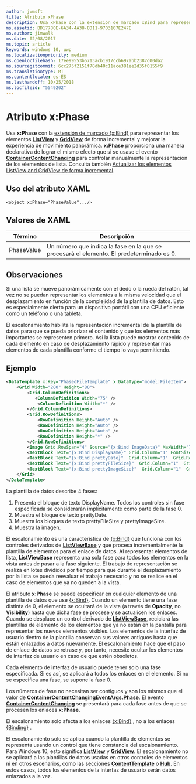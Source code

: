 ```yaml
---
author: jwmsft
title: Atributo xPhase
description: Usa xPhase con la extensión de marcado xBind para representar los elementos ListView y GridView de forma incremental y mejorar la experiencia de movimiento panorámica.
ms.assetid: BD17780E-6A34-4A38-8D11-9703107E247E
ms.author: jimwalk
ms.date: 02/08/2017
ms.topic: article
keywords: windows 10, uwp
ms.localizationpriority: medium
ms.openlocfilehash: 17ee99553b5713acb1917ccb697abb2387d00da2
ms.sourcegitcommit: 6cc275f2151f78db40c11ace381ee2d35f0155f9
ms.translationtype: MT
ms.contentlocale: es-ES
ms.lasthandoff: 10/25/2018
ms.locfileid: "5549202"
---
```

# <a name="xphase-attribute"></a>Atributo x:Phase


Usa **x:Phase** con la [extensión de marcado {x:Bind}](x-bind-markup-extension.md) para representar los elementos [**ListView**](https://msdn.microsoft.com/library/windows/apps/br242878) y [**GridView**](https://msdn.microsoft.com/library/windows/apps/br242705) de forma incremental y mejorar la experiencia de movimiento panorámica. **x:Phase** proporciona una manera declarativa de lograr el mismo efecto que si se usase el evento [**ContainerContentChanging**](https://msdn.microsoft.com/library/windows/apps/dn298914) para controlar manualmente la representación de los elementos de lista. Consulta también [Actualizar los elementos ListView and GridView de forma incremental](../debug-test-perf/optimize-gridview-and-listview.md#update-items-incrementally).

## <a name="xaml-attribute-usage"></a>Uso del atributo XAML


``` syntax
<object x:Phase="PhaseValue".../>
```

## <a name="xaml-values"></a>Valores de XAML


| Término | Descripción |
|------|-------------|
| PhaseValue | Un número que indica la fase en la que se procesará el elemento. El predeterminado es 0. | 

## <a name="remarks"></a>Observaciones

Si una lista se mueve panorámicamente con el dedo o la rueda del ratón, tal vez no se puedan representar los elementos a la misma velocidad que el desplazamiento en función de la complejidad de la plantilla de datos. Esto es especialmente cierto para un dispositivo portátil con una CPU eficiente como un teléfono o una tableta.

El escalonamiento habilita la representación incremental de la plantilla de datos para que se pueda priorizar el contenido y que los elementos más importantes se representen primero. Así la lista puede mostrar contenido de cada elemento en caso de desplazamiento rápido y representar más elementos de cada plantilla conforme el tiempo lo vaya permitiendo.

## <a name="example"></a>Ejemplo

```xml
<DataTemplate x:Key="PhasedFileTemplate" x:DataType="model:FileItem">
    <Grid Width="200" Height="80">
        <Grid.ColumnDefinitions>
           <ColumnDefinition Width="75" />
            <ColumnDefinition Width="*" />
        </Grid.ColumnDefinitions>
        <Grid.RowDefinitions>
            <RowDefinition Height="Auto" />
            <RowDefinition Height="Auto" />
            <RowDefinition Height="Auto" />
            <RowDefinition Height="*" />
        </Grid.RowDefinitions>
        <Image Grid.RowSpan="4" Source="{x:Bind ImageData}" MaxWidth="70" MaxHeight="70" x:Phase="3"/>
        <TextBlock Text="{x:Bind DisplayName}" Grid.Column="1" FontSize="12"/>
        <TextBlock Text="{x:Bind prettyDate}"  Grid.Column="1"  Grid.Row="1" FontSize="12" x:Phase="1"/>
        <TextBlock Text="{x:Bind prettyFileSize}"  Grid.Column="1"  Grid.Row="2" FontSize="12" x:Phase="2"/>
        <TextBlock Text="{x:Bind prettyImageSize}"  Grid.Column="1"  Grid.Row="3" FontSize="12" x:Phase="2"/>
    </Grid>
</DataTemplate>
```

La plantilla de datos describe 4 fases:

1.  Presenta el bloque de texto DisplayName. Todos los controles sin fase especificada se considerarán implícitamente como parte de la fase 0.
2.  Muestra el bloque de texto prettyDate.
3.  Muestra los bloques de texto prettyFileSize y prettyImageSize.
4.  Muestra la imagen.

El escalonamiento es una característica de [{x:Bind}](x-bind-markup-extension.md) que funciona con los controles derivados de [**ListViewBase**](https://msdn.microsoft.com/library/windows/apps/br242879) y que procesa incrementalmente la plantilla de elementos para el enlace de datos. Al representar elementos de lista, **ListViewBase** representa una sola fase para todos los elementos en la vista antes de pasar a la fase siguiente. El trabajo de representación se realiza en lotes divididos por tiempo para que durante el desplazamiento por la lista se pueda reevaluar el trabajo necesario y no se realice en el caso de elementos que ya no queden a la vista.

El atributo **x:Phase** se puede especificar en cualquier elemento de una plantilla de datos que use [{x:Bind}](x-bind-markup-extension.md). Cuando un elemento tiene una fase distinta de 0, el elemento se ocultará de la vista (a través de **Opacity**, no **Visibility**) hasta que dicha fase se procese y se actualicen los enlaces. Cuando se desplace un control derivado de [**ListViewBase**](https://msdn.microsoft.com/library/windows/apps/br242879), reciclará las plantillas de elemento de los elementos que ya no están en la pantalla para representar los nuevos elementos visibles. Los elementos de la interfaz de usuario dentro de la plantilla conservan sus valores antiguos hasta que están enlazados a datos nuevamente. El escalonamiento hace que el paso de enlace de datos se retrase y, por tanto, necesite ocultar los elementos de interfaz de usuario en caso de que estén obsoletos.

Cada elemento de interfaz de usuario puede tener solo una fase especificada. Si es así, se aplicará a todos los enlaces en el elemento. Si no se especifica una fase, se supone la fase 0.

Los números de fase no necesitan ser contiguos y son los mismos que el valor de [**ContainerContentChangingEventArgs.Phase**](https://msdn.microsoft.com/library/windows/apps/dn298493). El evento [**ContainerContentChanging**](https://msdn.microsoft.com/library/windows/apps/dn298914) se presentará para cada fase antes de que se procesen los enlaces **x:Phase**.

El escalonamiento solo afecta a los enlaces [{x:Bind}](x-bind-markup-extension.md) , no a los enlaces [{Binding}](binding-markup-extension.md) .

El escalonamiento solo se aplica cuando la plantilla de elementos se representa usando un control que tiene constancia del escalonamiento. Para Windows 10, esto significa [**ListView**](https://msdn.microsoft.com/library/windows/apps/br242878) y [**GridView**](https://msdn.microsoft.com/library/windows/apps/br242705). El escalonamiento no se aplicará a las plantillas de datos usadas en otros controles de elementos ni en otros escenarios, como las secciones [**ContentTemplate**](https://msdn.microsoft.com/library/windows/apps/br209369) o [**Hub**](https://msdn.microsoft.com/library/windows/apps/dn251843). En estos casos, todos los elementos de la interfaz de usuario serán datos enlazados a la vez.

